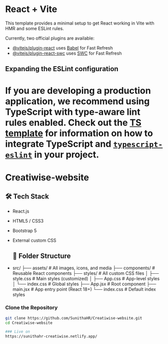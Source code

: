
# React + Vite

This template provides a minimal setup to get React working in Vite with HMR and some ESLint rules.

Currently, two official plugins are available:

- [@vitejs/plugin-react](https://github.com/vitejs/vite-plugin-react/blob/main/packages/plugin-react) uses [Babel](https://babeljs.io/) for Fast Refresh
- [@vitejs/plugin-react-swc](https://github.com/vitejs/vite-plugin-react/blob/main/packages/plugin-react-swc) uses [SWC](https://swc.rs/) for Fast Refresh

## Expanding the ESLint configuration

If you are developing a production application, we recommend using TypeScript with type-aware lint rules enabled. Check out the [TS template](https://github.com/vitejs/vite/tree/main/packages/create-vite/template-react-ts) for information on how to integrate TypeScript and [`typescript-eslint`](https://typescript-eslint.io) in your project.
=======
# Creatiwise-website

## 🛠 Tech Stack

- React.js
- HTML5 / CSS3
- Bootstrap 5
- External custom CSS

  ## 📁 Folder Structure

- src/
├── assets/ # All images, icons, and media
├── components/ # Reusable React components
├── styles/ # All custom CSS files
│ ├── style.css # Main styles (customized)
│ ├── App.css # App-level styles
│ └── index.css # Global styles
├── App.jsx # Root component
├── main.jsx # App entry point (React 18+)
└── index.css # Default index styles

###  Clone the Repository

```bash
git clone https://github.com/SunithaHR/Creatiwise-website.git
cd Creatiwise-website

### Live on
https://sunithahr-creatiwise.netlify.app/
